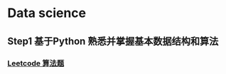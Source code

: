 # Data science

  
## Step1 基于Python 熟悉并掌握基本数据结构和算法  
### [Leetcode 算法题](https://github.com/superlea81/becoming-data-scientist/tree/master/Leetcode)
